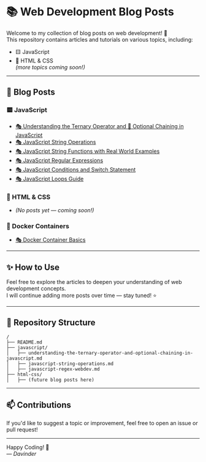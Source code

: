 # 📚 Web Development Blog Posts

Welcome to my collection of blog posts on web development! 🚀  
This repository contains articles and tutorials on various topics, including:

- 🟨 JavaScript
- 🎨 HTML & CSS  
*(more topics coming soon!)*

---

## 📖 Blog Posts

### 🟨 JavaScript

- [🎭 Understanding the Ternary Operator and 🔗 Optional Chaining in JavaScript](javascript/understanding-the-ternary-operator-and-optional-chaining-in-javascript.md)
- [🎭 JavaScript String Operations](javascript/javascript-string-operations.md)
- [🎭 JavaScript String Functions with Real World Examples](javascript/js-string-functions-real-world-examples.md)
- [🎭 JavaScript Regular Expressions](javascript/javascript-regex-webdev.md)
- [🎭 JavaScript Conditions and Switch Statement](javascript/js-conditions-and-switch-guide.md)
- [🎭 JavaScript Loops Guide](javascript/js-loops-guide.md)

### 🎨 HTML & CSS

- *(No posts yet — coming soon!)*

### 🎨 Docker Containers
- [🎭 Docker Container Basics](docker-container/docker-container-basics.md)

---

## ✨ How to Use

Feel free to explore the articles to deepen your understanding of web development concepts.  
I will continue adding more posts over time — stay tuned! ⭐

---

## 📌 Repository Structure

```
/
├── README.md
├── javascript/
│   ├── understanding-the-ternary-operator-and-optional-chaining-in-javascript.md
│   ├── javascript-string-operations.md
│   ├── javascript-regex-webdev.md
├── html-css/
│   ├── (future blog posts here)
```

---

## 📫 Contributions

If you'd like to suggest a topic or improvement, feel free to open an issue or pull request!

---

Happy Coding! 🎉  
*— Davinder*  
